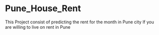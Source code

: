 # Pune_House_Rent
This Project consist of predicting the rent for the month in Pune city If you are willing to live on rent in Pune
